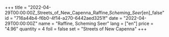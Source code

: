 +++
title = "2022-04-29T00:00:00Z_Streets_of_New_Capenna_Raffine,_Scheming_Seer_[en]_false"
id = "716a44b4-f6b0-4f14-a270-6442aed3251f"
date = "2022-04-29T00:00:00Z"
name = "Raffine, Scheming Seer"
lang = ["en"]
price = "4.96"
quantity = 4
foil = false
set = "Streets of New Capenna"
+++
